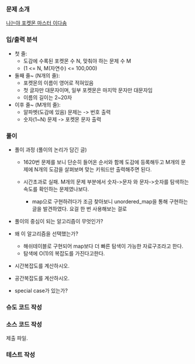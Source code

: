 ### 문제 소개
[나는야 포켓몬 마스터 이다솜](https://www.acmicpc.net/problem/1620)

### 입/출력 분석
- 첫 줄: 
	- 도감에 수록된 포켓몬 수 N, 맞춰야 하는 문제 수 M
	- (1 <= N, M(자연수) <= 100,000)
- 둘째 줄~ (N개의 줄):
	- 포켓몬의 이름이 영어로 적혀있음
	- 첫 글자만 대문자이며, 일부 포켓몬은 마지막 문자만 대문자임
	- 이름의 길이는 2~20자
- 이후 줄~ (M개의 줄):
	- 알파벳(도감에 있음) 문제는 -> 번호 출력
	- 숫자(1~N) 문제 -> 포켓몬 문자 출력

### 풀이
- 풀이 과정 (풀이의 논리가 담긴 글)
	- 1620번 문제를 보니 단순히 들어온 순서와 함께 도감에 등록해두고 M개의 문제에 N개의 도감을 살펴보며 맞는 키워드만 출력해주면 된다.

	- 시간초과로 실패. M개의 문제 부분에서 숫자->문자 와 문자->숫자를 탐색하는 속도를 확인하는 문제였나보다.
		- map으로 구현하려다가 조금 찾아보니 unordered_map을 통해 구현하는 글을 발견하였다. 요걸 한 번 사용해보는 걸로

- 풀이의 중심이 되는 알고리즘이 무엇인가?

- 왜 이 알고리즘을 선택했는가?
	- 해쉬테이블로 구현되어 map보다 더 빠른 탐색이 가능한 자료구조라고 한다.
	- 탐색에 O(1)의 복잡도를 가진다고한다.
- 시간복잡도를 계산하시오.

- 공간복잡도를 계산하시오.

- special case가 있는가?

### 슈도 코드 작성

### 소스 코드 작성
제출 파일.

### 테스트 작성
